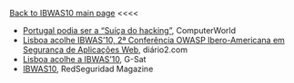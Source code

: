 [Back to IBWAS10 main page](OWASP_IBWAS10 "wikilink") \<\<\<\<

  - [Portugal podia ser a “Suíça do
    hacking”](http://www.computerworld.com.pt/2010/12/20/portugal-podia-ser-a-%E2%80%9Csuica-do-hacking%E2%80%9D/),
    ComputerWorld
  - [Lisboa acolhe IBWAS’10, 2ª Conferência OWASP Ibero-Americana em
    Segurança de Aplicações Web](http://networkedblogs.com/bPHCY),
    diário2.com
  - [Lisboa acolhe a
    IBWAS’10](http://www.g-sat.net/cybernews-36/lisboa-acolhe-a-ibwas-10-2-conferencia-owasp-ibero-americana-em-seguranca-de-aplicacoes-web-371993.html),
    G-Sat
  - [IBWAS10](http://ibwas09.netmust.eu/files/ibwas10/IBWAS-RedSeguridad.pdf),
    RedSeguridad Magazine